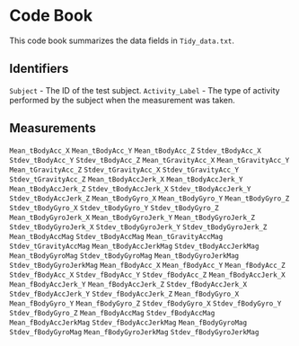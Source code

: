 # Code Book

This code book summarizes the data fields in `Tidy_data.txt`.

## Identifiers

`Subject` - The ID of the test subject.
`Activity_Label` - The type of activity performed by the subject when the measurement was taken.

## Measurements

`Mean_tBodyAcc_X`
`Mean_tBodyAcc_Y`
`Mean_tBodyAcc_Z`
`Stdev_tBodyAcc_X`
`Stdev_tBodyAcc_Y`
`Stdev_tBodyAcc_Z`
`Mean_tGravityAcc_X`
`Mean_tGravityAcc_Y`
`Mean_tGravityAcc_Z`
`Stdev_tGravityAcc_X`
`Stdev_tGravityAcc_Y`
`Stdev_tGravityAcc_Z`
`Mean_tBodyAccJerk_X`
`Mean_tBodyAccJerk_Y`
`Mean_tBodyAccJerk_Z`
`Stdev_tBodyAccJerk_X`
`Stdev_tBodyAccJerk_Y`
`Stdev_tBodyAccJerk_Z`
`Mean_tBodyGyro_X`
`Mean_tBodyGyro_Y`
`Mean_tBodyGyro_Z`
`Stdev_tBodyGyro_X`
`Stdev_tBodyGyro_Y`
`Stdev_tBodyGyro_Z`
`Mean_tBodyGyroJerk_X`
`Mean_tBodyGyroJerk_Y`
`Mean_tBodyGyroJerk_Z`
`Stdev_tBodyGyroJerk_X`
`Stdev_tBodyGyroJerk_Y`
`Stdev_tBodyGyroJerk_Z`
`Mean_tBodyAccMag`
`Stdev_tBodyAccMag`
`Mean_tGravityAccMag`
`Stdev_tGravityAccMag`
`Mean_tBodyAccJerkMag`
`Stdev_tBodyAccJerkMag`
`Mean_tBodyGyroMag`
`Stdev_tBodyGyroMag`
`Mean_tBodyGyroJerkMag`
`Stdev_tBodyGyroJerkMag`
`Mean_fBodyAcc_X`
`Mean_fBodyAcc_Y`
`Mean_fBodyAcc_Z`
`Stdev_fBodyAcc_X`
`Stdev_fBodyAcc_Y`
`Stdev_fBodyAcc_Z`
`Mean_fBodyAccJerk_X`
`Mean_fBodyAccJerk_Y`
`Mean_fBodyAccJerk_Z`
`Stdev_fBodyAccJerk_X`
`Stdev_fBodyAccJerk_Y`
`Stdev_fBodyAccJerk_Z`
`Mean_fBodyGyro_X`
`Mean_fBodyGyro_Y`
`Mean_fBodyGyro_Z`
`Stdev_fBodyGyro_X`
`Stdev_fBodyGyro_Y`
`Stdev_fBodyGyro_Z`
`Mean_fBodyAccMag`
`Stdev_fBodyAccMag`
`Mean_fBodyAccJerkMag`
`Stdev_fBodyAccJerkMag`
`Mean_fBodyGyroMag`
`Stdev_fBodyGyroMag`
`Mean_fBodyGyroJerkMag`
`Stdev_fBodyGyroJerkMag`
